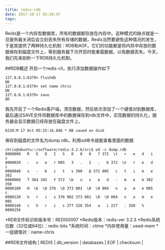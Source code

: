 ```yaml
---
title: redis-rdb
date: 2017-10-17 05:20:47
tags:
---
```

Reids是一个内存型数据库，所有的数据都存放在内存中。这种模式的缺点就是一旦服务器关闭后会立刻丢失所有存储的数据，Redis当然要避免这种情况的发生，于是其提供了两种持久化机制：RDB和AOF。它们的功能都是将内存中存放的数据保存到磁盘文件上，等到服务器下次开启时能重载数据，以免数据丢失。今天，我们先来剖析一下RDB持久化机制。

##RDB概述
开启一个redis-cli，执行添加数据操作如下
```
127.0.0.1:6379> flushdb
OK
127.0.0.1:6379> set name chris
OK
127.0.0.1:6379> save
OK
```

我先开启了一个Redis客户端，清空数据，然后依次添加了一个键值对到数据库，最后通过SAVE文件将数据库中的数据保存到rdb文件中，实现数据的持久化，服务器会显示数据已经存放在磁盘文件上。
```
6228:M 17 Oct 05:15:16.846 * DB saved on disk
```

保存到磁盘的文件名为dump.rdb，利用od命令就能查看里面的数据
```
chris@ubuntu:~/software/redis-3.2.6/src$ od -c dump.rdb 
0000000   R   E   D   I   S   0   0   0   7 372  \t   r   e   d   i   s
0000020   -   v   e   r 005   3   .   2   .   6 372  \n   r   e   d   i
0000040   s   -   b   i   t   s 300   @ 372 005   c   t   i   m   e 302
0000060   T 364 345   Y 372  \b   u   s   e   d   -   m   e   m 302 350
0000100   H  \b  \0 376  \0 373 001  \0  \0 004   n   a   m   e 005   c
0000120   h   r   i   s 376 002 373 001  \0  \0 004   n   a   m   e 005
0000140   c   h   r   i   s 377 326 354   a   i 227   . 350   %
0000156
```
*RDB文件标识和版本号：REDIS0007
*Redis版本：redis-ver 3.2.3
*Redis系统位数（32位或64位）：redis-bits
*系统时间：ctime
*内存使用量：used-mem
*一组键值对：name-chris


##RDB文件结构
| REDIS | db_version | databases | EOF | checksum | 
